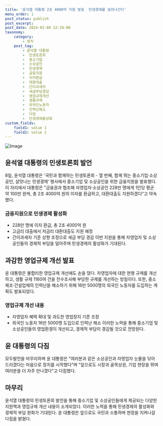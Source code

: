 ```yaml
---
title: '윤석열 대통령 2조 4000억 지원 발표  민생경제를 살려나간다'
menu_order: 1
post_status: publish
post_excerpt: 
post_date: 2024-02-08 22:34:00
taxonomy:
    category:
        - 정치
    post_tag:
        - 윤석열 대통령
        -  민생토론회
        -  중소기업
        -  소상공인
        -  민생경제
        -  금융지원
        -  이자환급
        -  대환대출
        -  간이과세자
        -  세금부담경감
        -  영업규제개선
        -  생활규제
        -  외국인노동자
        -  인력난해소
        -  다짐
        -  민생경제활성화
custom_fields:
    field1: value 1
    field2: value 2
---
```


![Image](https://imgnews.pstatic.net/image/082/2024/02/08/0001255050_001_20240208182501161.jpg?type=w647)

## 윤석열 대통령의 민생토론회 발언
8일, 윤석열 대통령은 '국민과 함께하는 민생토론회 - 열 번째, 함께 뛰는 중소기업·소상공인, 살맛나는 민생경제’ 행사에서 중소기업 및 소상공인을 위한 금융지원을 발표했다. 이 자리에서 대통령은 "금융권과 협조해 자영업자·소상공인 228만 명에게 1인당 평균 약 100만 원씩, 총 2조 4000억 원의 이자를 환급하고, 대환대출도 지원하겠다"고 약속했다.
### 금융지원으로 민생경제 활성화
- 228만 명에 이자 환급, 총 2조 4000억 원
- 고금리 대출에서 저금리 대환대출도 지원 예정
- 간이과세자 기준 상향 조정으로 세금 부담 경감
이번 지원을 통해 자영업자 및 소상공인들의 경제적 부담을 덜어주며 민생경제의 활성화가 기대된다.
## 과감한 영업규제 개선 발표
윤 대통령은 불합리한 영업규제 개선에도 손을 댔다. 자영업자에 대한 현행 규제를 개선하고, 생활 규제 1160여 건을 전수조사해 부당한 규제를 개선하는 방침이다. 또한, 중소 제조·건설업체의 인력난을 해소하기 위해 16만 5000명의 외국인 노동자를 도입하는 계획도 발표되었다.
### 영업규제 개선 내용
- 자영업자 혜택 확대 및 과도한 영업정지 기준 조정
- 외국인 노동자 16만 5000명 도입으로 인력난 해소
이러한 노력을 통해 중소기업 및 소상공인들의 영업환경이 개선되고, 경제적 부담이 경감될 것으로 전망된다.
## 윤 대통령의 다짐
모두발언을 마무리하며 윤 대통령은 "여러분과 같은 소상공인과 자영업자 눈물을 닦아 드리겠다는 마음으로 정치를 시작했다"며 "앞으로도 시장과 골목상권, 기업 현장을 뛰며 여러분을 더 자주 만나겠다"고 다짐했다.
## 마무리
윤석열 대통령의 민생토론회 발언을 통해 중소기업 및 소상공인들에게 제공되는 다양한 지원책과 영업규제 개선 내용이 소개되었다. 이러한 노력을 통해 민생경제의 활성화와 경제적 부담 완화가 기대된다. 윤 대통령은 앞으로도 국민과 소통하며 현장을 지켜나갈 다짐을 밝혔다.

